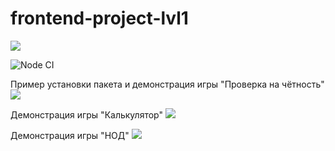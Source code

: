 # frontend-project-lvl1

<a href="https://codeclimate.com/github/codeclimate/codeclimate/maintainability"><img src="https://api.codeclimate.com/v1/badges/a99a88d28ad37a79dbf6/maintainability" /></a>

<img src="https://github.com/evgeniya-osmakova/frontend-project-lvl1/workflows/Node%20CI/badge.svg" alt="Node CI" style="max-width:100%;">

Пример установки пакета и демонстрация игры "Проверка на чётность"
<a href="https://asciinema.org/a/2XUslhie6s9PL75VLcH63G7J8" target="_blank"><img src="https://asciinema.org/a/2XUslhie6s9PL75VLcH63G7J8.svg" /></a>

Демонстрация игры "Калькулятор"
<a href="https://asciinema.org/a/Kdg97iS5cyhGupHwJhwy5mtLq" target="_blank"><img src="https://asciinema.org/a/2XUslhie6s9PL75VLcH63G7J8.svg" /></a>

Демонстрация игры "НОД"
<a href="https://asciinema.org/a/UQzrlqBaZnWRRBP4Uo72WalPS" target="_blank"><img src="https://asciinema.org/a/2XUslhie6s9PL75VLcH63G7J8.svg" /></a>

